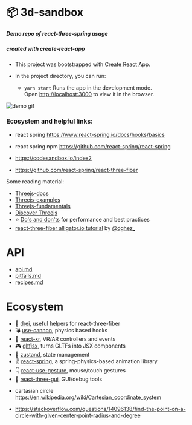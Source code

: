 # 📦 3d-sandbox
##### Demo repo of react-three-spring usage

##### created with create-react-app
* This project was bootstrapped with [Create React App](https://github.com/facebook/create-react-app).

* In the project directory, you can run:
   * `yarn start`
   Runs the app in the development mode.<br />
Open [http://localhost:3000](http://localhost:3000) to view it in the browser.

<img src="notes/Jul-19-2020 18-35-59.gif" alt="demo gif">

### Ecosystem and helpful links:

* react spring
https://www.react-spring.io/docs/hooks/basics
* react spring npm
https://github.com/react-spring/react-spring

* https://codesandbox.io/index2

* https://github.com/react-spring/react-three-fiber

Some reading material:

- [Threejs-docs](https://threejs.org/docs)
- [Threejs-examples](https://threejs.org/examples)
- [Threejs-fundamentals](https://threejsfundamentals.org)
- [Discover Threejs](https://discoverthreejs.com)
- ⭐️ [Do's and don'ts](https://discoverthreejs.com/tips-and-tricks) for performance and best practices
- [react-three-fiber alligator.io tutorial](https://alligator.io/react/react-with-threejs) by [@dghez\_](https://twitter.com/dghez_)

# API

- [api.md](https://github.com/react-spring/react-three-fiber/blob/master/api.md)
- [pitfalls.md](https://github.com/react-spring/react-three-fiber/blob/master/api.md)
- [recipes.md](https://github.com/react-spring/react-three-fiber/blob/master/recipes.md)

# Ecosystem

- 🌭 [drei](https://github.com/react-spring/drei), useful helpers for react-three-fiber
- 💣 [use-cannon](https://github.com/react-spring/use-cannon), physics based hooks
- 🤳 [react-xr](https://github.com/react-spring/react-xr), VR/AR controllers and events
- 🎮 [gltfjsx](https://github.com/react-spring/gltfjsx), turns GLTFs into JSX components
- 🐻 [zustand](https://github.com/react-spring/zustand), state management
- ✌️ [react-spring](https://github.com/react-spring/react-spring), a spring-physics-based animation library
- 👇 [react-use-gesture](https://github.com/react-spring/react-use-gesture), mouse/touch gestures
- 🧪 [react-three-gui](https://github.com/ueno-llc/react-three-gui), GUI/debug tools

* cartasian circle https://en.wikipedia.org/wiki/Cartesian_coordinate_system

* https://stackoverflow.com/questions/14096138/find-the-point-on-a-circle-with-given-center-point-radius-and-degree
